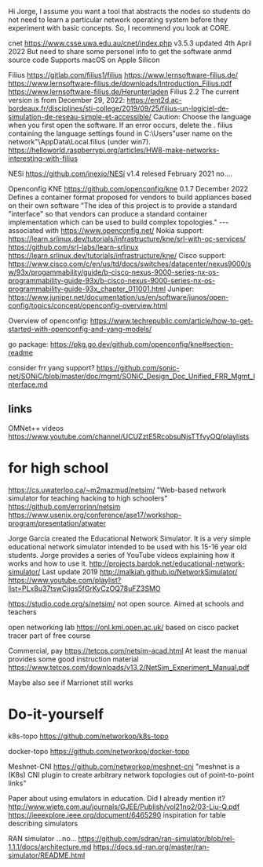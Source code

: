 Hi Jorge, I assume you want a tool that abstracts the nodes so students do not need to learn a particular network operating system before they experiment with basic concepts. So, I recommend you look at CORE. 



cnet
https://www.csse.uwa.edu.au/cnet/index.php
v3.5.3 updated 4th April 2022
But need to share some personel info to get the software anmd source code
Supports macOS on Apple Silicon


Filius
https://gitlab.com/filius1/filius
https://www.lernsoftware-filius.de/
https://www.lernsoftware-filius.de/downloads/Introduction_Filius.pdf
https://www.lernsoftware-filius.de/Herunterladen
Filius 2.2 The current version is from December 29, 2022:
https://ent2d.ac-bordeaux.fr/disciplines/sti-college/2019/09/25/filius-un-logiciel-de-simulation-de-reseau-simple-et-accessible/
Caution: Choose the language when you first open the software. If an error occurs, delete the . filius containing the language settings found in C:\Users\"user name on the network"\AppData\Local\.filius (under win7).
https://helloworld.raspberrypi.org/articles/HW8-make-networks-interesting-with-filius


NESi
https://github.com/inexio/NESi
v1.4 relesed February 2021
no....


Openconfig KNE
https://github.com/openconfig/kne
0.1.7 December 2022
Defines a container format proposed for vendors to build appliances based on their own software
"The idea of this project is to provide a standard "interface" so that vendors can produce a standard container implementation which can be used to build complex topologies."
--- associated with https://www.openconfig.net/
Nokia support:  https://learn.srlinux.dev/tutorials/infrastructure/kne/srl-with-oc-services/
                https://github.com/srl-labs/learn-srlinux
                https://learn.srlinux.dev/tutorials/infrastructure/kne/
Cisco support:  https://www.cisco.com/c/en/us/td/docs/switches/datacenter/nexus9000/sw/93x/progammability/guide/b-cisco-nexus-9000-series-nx-os-programmability-guide-93x/b-cisco-nexus-9000-series-nx-os-programmability-guide-93x_chapter_011001.html
Juniper:  https://www.juniper.net/documentation/us/en/software/junos/open-config/topics/concept/openconfig-overview.html

Overview of openconfig: https://www.techrepublic.com/article/how-to-get-started-with-openconfig-and-yang-models/

go package: https://pkg.go.dev/github.com/openconfig/kne#section-readme

consider frr yang support?
https://github.com/sonic-net/SONiC/blob/master/doc/mgmt/SONiC_Design_Doc_Unified_FRR_Mgmt_Interface.md


links
------
OMNet++ videos
https://www.youtube.com/channel/UCUZztE5RcobsuNjsTTfvyOQ/playlists


for high school
=======
https://cs.uwaterloo.ca/~m2mazmud/netsim/
"Web-based network simulator for teaching hacking to high schoolers"
https://github.com/errorinn/netsim
https://www.usenix.org/conference/ase17/workshop-program/presentation/atwater


Jorge García created the Educational Network Simulator. It is a very simple educational network simulator intended to be used with his 15-16 year old students. Jorge provides a series of YouTube videos explaining how it works and how to use it.
http://projects.bardok.net/educational-network-simulator/
Last update 2019
http://malkiah.github.io/NetworkSimulator/
https://www.youtube.com/playlist?list=PLx8u37tswCijgs5fGrKyCzOQ78uFZ3SMO

https://studio.code.org/s/netsim/
not open source. Aimed at schools and teachers

open networking lab
https://onl.kmi.open.ac.uk/
based on cisco packet tracer
part of free course

Commercial, pay
https://tetcos.com/netsim-acad.html
At least the manual provides some good instruction material
https://www.tetcos.com/downloads/v13.2/NetSim_Experiment_Manual.pdf

Maybe also see if Marrionet still works



Do-it-yourself
==============

k8s-topo
https://github.com/networkop/k8s-topo

docker-topo
https://github.com/networkop/docker-topo

Meshnet-CNI
https://github.com/networkop/meshnet-cni
"meshnet is a (K8s) CNI plugin to create arbitrary network topologies out of point-to-point links"





Paper about using emulators in education. Did I already mention it?
http://www.wiete.com.au/journals/GJEE/Publish/vol21no2/03-Liu-Q.pdf
https://ieeexplore.ieee.org/document/6465290
inspiration for table describing simulators



RAN simulator  ...no...
https://github.com/sdran/ran-simulator/blob/rel-1.1.1/docs/architecture.md
https://docs.sd-ran.org/master/ran-simulator/README.html


